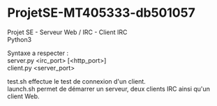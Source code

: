 # ProjetSE-MT405333-db501057
Projet SE - Serveur Web / IRC - Client IRC\
Python3

Syntaxe a respecter :\
  server.py <irc_port> [<http_port>]\
  client.py <nameserv> <server_port> <username>
  
test.sh effectue le test de connexion d'un client.\
launch.sh permet de démarrer un serveur, deux clients IRC ainsi qu'un client Web.


